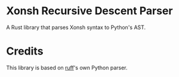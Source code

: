 # Xonsh Recursive Descent Parser

A Rust library that parses Xonsh syntax to Python's AST.

# Credits

This library is based on [ruff](https://github.com/charliermarsh/ruff)'s own Python parser.
